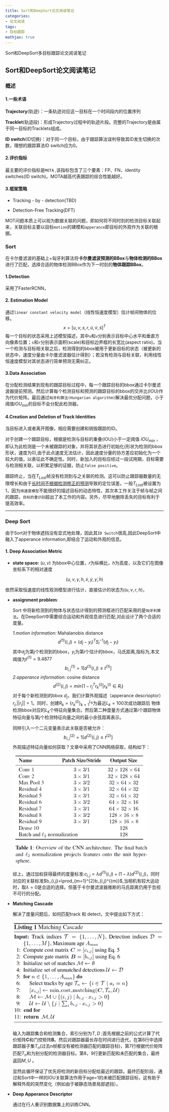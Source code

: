 ```yaml
---
title: Sort和DeepSort论文阅读笔记
categories:
- 论文阅读
tags:
- 目标跟踪
mathjax: true
---
```


Sort和DeepSort多目标跟踪论文阅读笔记

<!-- more -->

## Sort和DeepSort论文阅读笔记

### 概述

#### 1.一些术语

**Trajectory**(轨迹)：一条轨迹对应这一目标在一个时间段内的位置序列

**Tracklet**(轨迹段)：形成Trajectory过程中的轨迹片段。完整的Trajectory是由属于同一目标的Tracklets组成。

**ID switch**(ID切换)：对于同一个目标，由于跟踪算法误判导致其ID发生切换的次数，理想的跟踪算法ID switch应为0。

#### 2.评价指标

最主要的评价指标是`MOTA` ,该指标包含了三个要素：FP、FN、identity switches(ID switch)。MOTA越高代表跟踪的综合性能越好。

#### 3.框架策略

- Tracking - by - detection(TBD)

- Detection-Free Tracking(DFT)

MOT问题本质上可以视为数据关联的问题，即如何将不同时刻的检测目标关联起来，关联目标主要以目标`motion`的建模和`apperance`即目标的外观作为关联的根据。



### Sort

在卡尔曼滤波的基础上+匈牙利算法将**卡尔曼滤波预测的BBox**与**物体检测的BBox**进行了匹配，选择合适的物体检测BBox作为下一时刻的**物体跟踪BBox**。

#### 1.Detection

采用了FasterRCNN，

#### 2. Estimation Model

通过`linear constant velocity model`（线性恒速度模型）估计帧间物体的位移。
$$
x = [u,v,s,r,\dot{u},\dot{v},\dot{s}]^{T}
$$
每一个目标的状态采用上述模型描述，其中`u`和`v`分别表示目标中心水平和垂直方向像素位置；`s`和`r`分别表示面积(scale)和目标边界框的长宽比(aspect ratio)。当一个检测与目标相关联之后，检测得到的bbox被用于更新目标的状态（被更新的状态中，速度分量由卡尔曼滤波器估计得到）；若没有检测与目标关联，利用线性恒速度模型对其状态进行简单预测无需纠正。

#### 3.Data Association

在分配检测结果到现有的跟踪目标过程中，每一个跟踪目标的bbox通过卡尔曼滤波器提前预测。然后计算每个检测目标和预测的跟踪目标的bbox的交并比(IOU)作为代价矩阵。最后通过`匈牙利算法(Hungarian algorithm)`解决最优分配问题，小于阈值$IOU_{min}$的目标不会分配此检测器。

#### 4.Creation and Deletion of Track Identities

当目标进入或者离开图像，相应需要创建和销毁跟踪的ID。

对于创建一个跟踪目标，根据是检测与目标的重叠(IOU)小于一定阈值 $IOU_{min}$ ，即认为此检测是一个未被跟踪的对象，并将其状态进行初始化(形状为检测的bbox形状，速度为0),由于此点速度无法估计，因此速度分量的协方差应初始化为一个较大的值，以表征此不确定性。同时，新加入的目标应经过一段试用期，目标需要与检测相关联，以积累足够的证据，防止`false positive`。

跟踪终止，当在$T_{Lost}$帧没有检测到与之关联的检测。这可以防止跟踪器数量的无限增长和由于<u>长时间不根据检测修正的预测</u>导致的定位误差。一般$T_{Lost}$被设置为1，因为`恒速度模型`不能很好的描述目标的动态特性，其次本工作关注于帧与帧之间的跟踪，`目标的重识别`超出了本工作的内容。另外，尽早地删除丢失的目标有利于提高效率。

----

### Deep Sort

由于Sort对于物体遮挡没有显式地处理，因此其`ID Switch`很高,因此DeepSort中融入了apperance information,即结合了运动和外观的信息。

#### 1. Deep Association Metric

- **state space:** $(u,v)$ 为bbox中心位置，$r$为纵横比，$h$为高度，以及它们在图像坐标系下的相对速度

$$
(u,v,\gamma,h,\dot{x},\dot{y},\dot{\gamma},\dot{h})
$$

依然采取恒速度的线性观测模型进行估计，直接估计的状态为$(u,v,r,h)$，



- **assignment problem**:

  Sort 中将新检测到的物体与状态估计得到的预测框进行匹配采用的是`匈牙利算法`。在DeepSort中需要综合运动和外观信息进行匹配,对此设计了两个合适的度量。

  *1.motion information:* Mahalanobis distance
  $$
  d^{(1)}(i,j)=(d_j-y_i)^{T}S_i^{-1}(d_j-y_i)
  $$
  其中$d_j$为第$j$个检测到的bbox，$y_i$为第$i$个估计的bbox，马氏距离,指标为,本文阈值为$t^{(1)} = 9.4877$
  $$
  b_{i,j}^{(1)}=1[d^{(1)}(i,j)\leq t^{(1)}]
  $$
  *2.apperance information:* cosine distance
  $$
  d^{(2)}(i,j)=min\{1-r_j{}^{T}r_k^{(i)}|r_k^{(i)}\in R_i\}
  $$
  对于每个新检测到的bbox $d_j$，我们计算外观描述（apperance descrioptor）$r_j$,$||r_j||=1$。同时，创建$R_k=\{r_k^{(i)}\}_{k=1}^{L_k}$为最近$L_k=100$次成功跟踪后 物体检测bbox对应的$L_k$个特征向量集合。然后第二种度量方式通过第$i$个跟踪物体特征向量与第$j$个检测特征向量之间的最小余弦距离表示。

  同样引入一个二元变量表示此关联是否被允许：
  $$
  b_{i,j}^{(2)}=1[d^{(2)}(i,j)\leq t^{(2)}]
  $$
  外观描述特征向量如何获取？文章中采用了CNN网络获取，结构如下：
  
  <img src="Sort_DeepSort_read/cnn.png" style="zoom:75%;" />
  
  综上，通过加权获得最终的度量标准:$c_{i,j}=\lambda d^{(1)}(i,j)+(1-\lambda)d^{(2)}(i,j)$，同时对应的关联标准$b_{i,j}=\prod_{m=1}^{2}b_{i,j}^{(m)}$,当相机有较大运动时，取$\lambda=0$是合适的选择。但基于卡尔曼滤波器推断的马氏距离仍用于忽视不可行的分配。

- **Matching Cascade**

  解决了度量问题后，如何匹配track 和 detect，文中提出如下方式：

  ![](Sort_DeepSort_read/match.png)

  输入为跟踪集合和检测集合，索引分别为$T,D$ ;首先根据之前的公式计算了代价矩阵**C**和门控矩阵**B**。然后对跟踪器最长存在时间进行迭代，在第6行中选择跟踪器子集$T_n$(过去n帧都没有被检测器匹配的跟踪目标)，第7行根据代价矩阵匹配$T_n$和为别分配的检测器目标。第8，9行更新匹配和未匹配的集合，最终返回$M,U$ 。

  显然此循环保证了优先将检测的新目标分配给最近的跟踪。最终匹配阶段，通过和Sort中一样的IOU关联算法作用于age=1的未被匹配跟踪目标，这有助于解释外观的突然变化（例如由于被静态场景局部遮挡）。

  

- **Deep Apperance Descriptor**

  通过在行人重识别数据集上的训练CNN。

